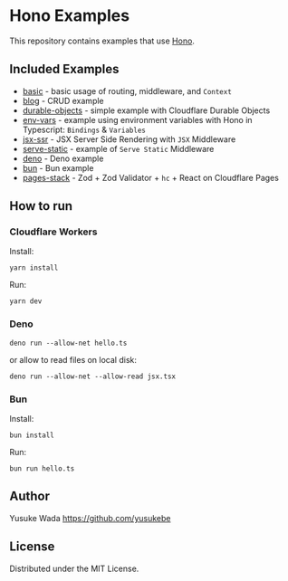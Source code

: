 # Hono Examples

This repository contains examples that use [Hono](https://hono.dev).

## Included Examples

- [basic](./basic/) - basic usage of routing, middleware, and `Context`
- [blog](./blog/) - CRUD example
- [durable-objects](./durable-objects/) - simple example with Cloudflare Durable Objects
- [env-vars](./env-vars/) - example using environment variables with Hono in Typescript: `Bindings` & `Variables`
- [jsx-ssr](./jsx-ssr/) - JSX Server Side Rendering with `JSX` Middleware
- [serve-static](./serve-static/) - example of `Serve Static` Middleware
- [deno](./deno/) - Deno example
- [bun](./bun/) - Bun example
- [pages-stack](./pages-stack/) - Zod + Zod Validator + `hc` + React on Cloudflare Pages

## How to run

### Cloudflare Workers

Install:

```
yarn install
```

Run:

```
yarn dev
```

### Deno

```
deno run --allow-net hello.ts
```

or allow to read files on local disk:

```
deno run --allow-net --allow-read jsx.tsx
```

### Bun

Install:

```
bun install
```

Run:

```
bun run hello.ts
```

## Author

Yusuke Wada https://github.com/yusukebe

## License

Distributed under the MIT License.
